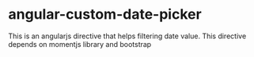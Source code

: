 # angular-custom-date-picker
This is an angularjs directive that helps filtering date value.
This directive depends on momentjs library and bootstrap 


